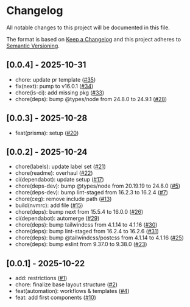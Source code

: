 # Changelog

All notable changes to this project will be documented in this file.

The format is based on [Keep a Changelog](https://keepachangelog.com/en/1.0.0/) and this project adheres to [Semantic Versioning](https://semver.org/).

## [0.0.4] - 2025-10-31

- chore: update pr template ([#35](https://github.com/copiedcopypasta/dmwt/pull/35))
- fix(next): pump to v16.0.1 ([#34](https://github.com/copiedcopypasta/dmwt/pull/34))
- chore(is-ci): add missing pkg ([#33](https://github.com/copiedcopypasta/dmwt/pull/33))
- chore(deps): bump @types/node from 24.8.0 to 24.9.1 ([#28](https://github.com/copiedcopypasta/dmwt/pull/28))

## [0.0.3] - 2025-10-28

- feat(prisma): setup ([#20](https://github.com/copiedcopypasta/dmwt/pull/20))

## [0.0.2] - 2025-10-24

- chore(labels): update label set ([#21](https://github.com/copiedcopypasta/dmwt/pull/21))
- chore(readme): overhaul ([#22](https://github.com/copiedcopypasta/dmwt/pull/22))
- ci(dependabot): update setup ([#17](https://github.com/copiedcopypasta/dmwt/pull/17))
- chore(deps-dev): bump @types/node from 20.19.19 to 24.8.0 ([#5](https://github.com/copiedcopypasta/dmwt/pull/5))
- chore(deps-dev): bump lint-staged from 16.2.3 to 16.2.4 ([#7](https://github.com/copiedcopypasta/dmwt/pull/7))
- chore(ceg): remove include path ([#13](https://github.com/copiedcopypasta/dmwt/pull/13))
- build(nvmrc): add file ([#15](https://github.com/copiedcopypasta/dmwt/pull/15))
- chore(deps): bump next from 15.5.4 to 16.0.0 ([#26](https://github.com/copiedcopypasta/dmwt/pull/26))
- ci(dependabot): automerge ([#29](https://github.com/copiedcopypasta/dmwt/pull/29))
- chore(deps): bump tailwindcss from 4.1.14 to 4.1.16 ([#30](https://github.com/copiedcopypasta/dmwt/pull/30))
- chore(deps): bump lint-staged from 16.2.4 to 16.2.6 ([#31](https://github.com/copiedcopypasta/dmwt/pull/31))
- chore(deps): bump @tailwindcss/postcss from 4.1.14 to 4.1.16 ([#25](https://github.com/copiedcopypasta/dmwt/pull/25))
- chore(deps): bump eslint from 9.37.0 to 9.38.0 ([#23](https://github.com/copiedcopypasta/dmwt/pull/23))

## [0.0.1] - 2025-10-22

- add: restrictions ([#1](https://github.com/copiedcopypasta/dmwt/pull/1))
- chore: finalize base layout structure ([#2](https://github.com/copiedcopypasta/dmwt/pull/2))
- feat(automation): workflows & templates ([#4](https://github.com/copiedcopypasta/dmwt/pull/4))
- feat: add first components ([#10](https://github.com/copiedcopypasta/dmwt/pull/10))
